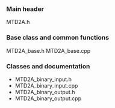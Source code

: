 ### Main header
MTD2A.h

### Base class and common functions
MTD2A_base.h
MTD2A_base.cpp

### Classes and documentation
* MTD2A_binary_input.h
* MTD2A_binary_input.cpp
* MTD2A_binary_output.h
* MTD2A_binary_output.cpp
